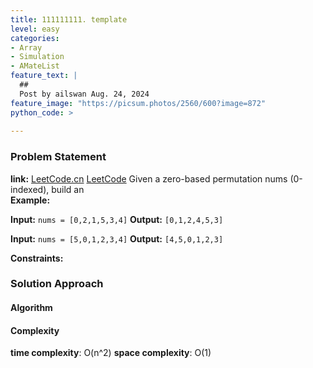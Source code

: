 ```yaml
---
title: 111111111. template
level: easy
categories:
- Array
- Simulation
- AMateList
feature_text: |
  ##  
  Post by ailswan Aug. 24, 2024
feature_image: "https://picsum.photos/2560/600?image=872"
python_code: >
   
---
```


### Problem Statement
**link:**
[LeetCode.cn](https://leetcode.cn/problems/build-array-from-permutation/)
[LeetCode](https://leetcode.com/build-array-from-permutation/)
Given a zero-based permutation nums (0-indexed), build an  
**Example:**

**Input:** `nums = [0,2,1,5,3,4]`
**Output:** `[0,1,2,4,5,3]`

**Input:** `nums = [5,0,1,2,3,4]`
**Output:** `[4,5,0,1,2,3]`

**Constraints:**
 
### Solution Approach
 

#### Algorithm

#### Complexity
 **time complexity**: O(n^2)
 **space complexity**: O(1)